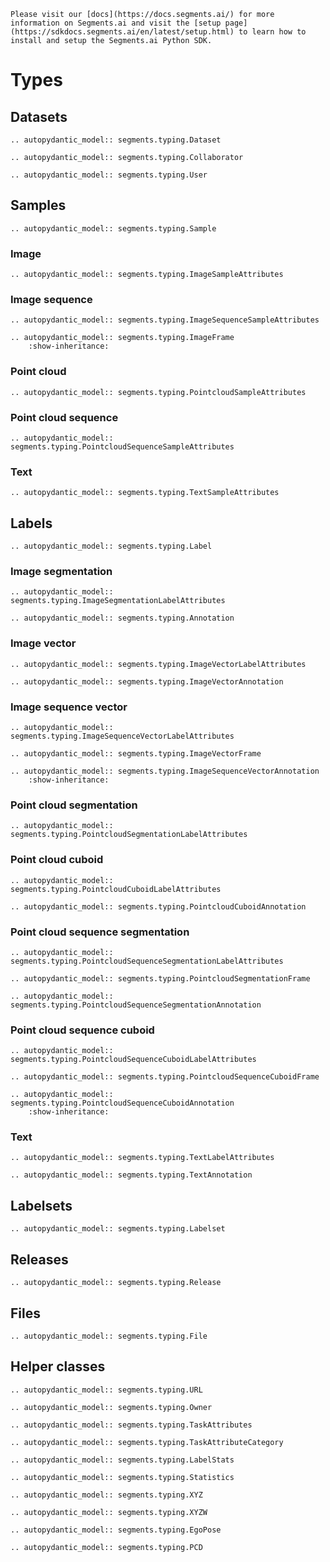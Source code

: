```{seealso}
Please visit our [docs](https://docs.segments.ai/) for more information on Segments.ai and visit the [setup page](https://sdkdocs.segments.ai/en/latest/setup.html) to learn how to install and setup the Segments.ai Python SDK.

```

# Types

## Datasets

```{eval-rst}
.. autopydantic_model:: segments.typing.Dataset
```

```{eval-rst}
.. autopydantic_model:: segments.typing.Collaborator
```

```{eval-rst}
.. autopydantic_model:: segments.typing.User
```

## Samples

```{eval-rst}
.. autopydantic_model:: segments.typing.Sample
```

### Image

```{eval-rst}
.. autopydantic_model:: segments.typing.ImageSampleAttributes
```

### Image sequence

```{eval-rst}
.. autopydantic_model:: segments.typing.ImageSequenceSampleAttributes
```

```{eval-rst}
.. autopydantic_model:: segments.typing.ImageFrame
    :show-inheritance:
```

### Point cloud

```{eval-rst}
.. autopydantic_model:: segments.typing.PointcloudSampleAttributes
```

### Point cloud sequence

```{eval-rst}
.. autopydantic_model:: segments.typing.PointcloudSequenceSampleAttributes
```

### Text

```{eval-rst}
.. autopydantic_model:: segments.typing.TextSampleAttributes
```

## Labels

```{eval-rst}
.. autopydantic_model:: segments.typing.Label
```

### Image segmentation

```{eval-rst}
.. autopydantic_model:: segments.typing.ImageSegmentationLabelAttributes
```

```{eval-rst}
.. autopydantic_model:: segments.typing.Annotation
```

### Image vector

```{eval-rst}
.. autopydantic_model:: segments.typing.ImageVectorLabelAttributes
```

```{eval-rst}
.. autopydantic_model:: segments.typing.ImageVectorAnnotation
```

### Image sequence vector

```{eval-rst}
.. autopydantic_model:: segments.typing.ImageSequenceVectorLabelAttributes
```

```{eval-rst}
.. autopydantic_model:: segments.typing.ImageVectorFrame
```

```{eval-rst}
.. autopydantic_model:: segments.typing.ImageSequenceVectorAnnotation
    :show-inheritance:
```

### Point cloud segmentation

```{eval-rst}
.. autopydantic_model:: segments.typing.PointcloudSegmentationLabelAttributes
```

### Point cloud cuboid

```{eval-rst}
.. autopydantic_model:: segments.typing.PointcloudCuboidLabelAttributes
```

```{eval-rst}
.. autopydantic_model:: segments.typing.PointcloudCuboidAnnotation
```

### Point cloud sequence segmentation

```{eval-rst}
.. autopydantic_model:: segments.typing.PointcloudSequenceSegmentationLabelAttributes
```

```{eval-rst}
.. autopydantic_model:: segments.typing.PointcloudSegmentationFrame
```

```{eval-rst}
.. autopydantic_model:: segments.typing.PointcloudSequenceSegmentationAnnotation
```

### Point cloud sequence cuboid

```{eval-rst}
.. autopydantic_model:: segments.typing.PointcloudSequenceCuboidLabelAttributes
```

```{eval-rst}
.. autopydantic_model:: segments.typing.PointcloudSequenceCuboidFrame
```

```{eval-rst}
.. autopydantic_model:: segments.typing.PointcloudSequenceCuboidAnnotation
    :show-inheritance:
```

### Text

```{eval-rst}
.. autopydantic_model:: segments.typing.TextLabelAttributes
```

```{eval-rst}
.. autopydantic_model:: segments.typing.TextAnnotation
```

## Labelsets

```{eval-rst}
.. autopydantic_model:: segments.typing.Labelset
```

## Releases

```{eval-rst}
.. autopydantic_model:: segments.typing.Release
```

## Files

```{eval-rst}
.. autopydantic_model:: segments.typing.File
```

## Helper classes

```{eval-rst}
.. autopydantic_model:: segments.typing.URL
```

```{eval-rst}
.. autopydantic_model:: segments.typing.Owner
```

```{eval-rst}
.. autopydantic_model:: segments.typing.TaskAttributes
```

```{eval-rst}
.. autopydantic_model:: segments.typing.TaskAttributeCategory
```

```{eval-rst}
.. autopydantic_model:: segments.typing.LabelStats
```

```{eval-rst}
.. autopydantic_model:: segments.typing.Statistics
```

```{eval-rst}
.. autopydantic_model:: segments.typing.XYZ
```

```{eval-rst}
.. autopydantic_model:: segments.typing.XYZW
```

```{eval-rst}
.. autopydantic_model:: segments.typing.EgoPose
```

```{eval-rst}
.. autopydantic_model:: segments.typing.PCD
```
